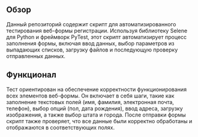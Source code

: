 ## Обзор
Данный репозиторий содержит скрипт для автоматизированного тестирования веб-формы регистрации. Используя библиотеку Selene для Python и фреймворк PyTest, этот скрипт автоматизирует процесс заполнения формы, включая ввод данных, выбор параметров из выпадающих списков, загрузку файлов и последующую проверку отправленных данных.

## Функционал
Тест ориентирован на обеспечение корректности функционирования всех элементов веб-формы. Он включает в себя шаги, такие как заполнение текстовых полей (имя, фамилия, электронная почта, телефон), выбор опций (пол, дата рождения), ввод адреса, загрузку изображения, а также выбор штата и города. После отправки формы скрипт также проверяет, что все данные были корректно обработаны и отображаются в соответствующих полях.